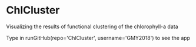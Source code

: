 # ChlCluster
Visualizing the results of functional clustering of the chlorophyll-a data

Type in runGitHub(repo='ChlCluster', username='GMY2018') to see the app
